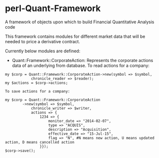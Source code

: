 # perl-Quant-Framework
A framework of objects upon which to build Financial Quantitative Analysis code

This framework contains modules for different market data that will be needed to price a derivative contract. 

Currently below modules are defined:

- Quant::Framework::CorporateAction:
Represents the corporate actions data of an underlying from database. To read actions for a company:
```
my $corp = Quant::Framework::CorporateAction->new(symbol => $symbol,
            chronicle_reader => $reader);
my $actions = $corp->actions;

To save actions for a company:

my $corp = Quant::Framework::CorporateAction
        ->new(symbol => $symbol, 
            chronicle_writer => $writer,
            actions => {
                1234 => {
                    monitor_date => "2014-02-07",
                    type => "ACQUIS",
                    description => "Acquisition",
                    effective_date => "15-Jul-15",
                    flag => "N", #N means new action, U means updated action, D means cancelled action
                }});
$corp->save();
```

